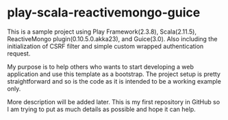 # play-scala-reactivemongo-guice
This is a sample project using Play Framework(2.3.8), Scala(2.11.5), ReactiveMongo plugin(0.10.5.0.akka23), and Guice(3.0). Also including the initialization of CSRF filter and simple custom wrapped authentication request.

My purpose is to help others who wants to start developing a web application and use this template as a bootstrap. The project setup is pretty straightforward and so is the code as it is intended to be a working example only.

More description will be added later. This is my first repository in GitHub so I am trying to put as much details as possible and hope it can help.
